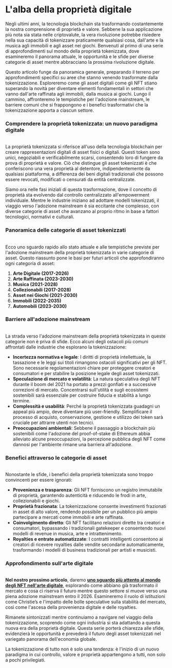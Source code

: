 # L'alba della proprietà digitale

Negli ultimi anni, la tecnologia blockchain sta trasformando costantemente la nostra comprensione di proprietà e valore. Sebbene la sua applicazione più nota sia stata nelle criptovalute, la vera rivoluzione potrebbe risiedere nella sua capacità di tokenizzare praticamente qualsiasi cosa, dall'arte e la musica agli immobili e agli asset nei giochi. Benvenuti al primo di una serie di approfondimenti sul mondo della proprietà tokenizzata, dove esamineremo il panorama attuale, le opportunità e le sfide per diverse categorie di asset mentre abbracciano la prossima rivoluzione digitale.

Questo articolo funge da panoramica generale, preparando il terreno per approfondimenti specifici su aree che stanno venendo trasformate dalla tokenizzazione. Esploreremo come gli asset digitali come gli NFT stiano superando la novità per diventare elementi fondamentali in settori che vanno dall'arte raffinata agli immobili, dalla musica ai giochi. Lungo il cammino, affronteremo le tempistiche per l'adozione mainstream, le barriere comuni che si frappongono e i benefici trasformativi che la tokenizzazione apporta a ciascun settore.

### Comprendere la proprietà tokenizzata: un nuovo paradigma digitale <a href="#ember57" id="ember57"></a>

\
La proprietà tokenizzata si riferisce all'uso della tecnologia blockchain per creare rappresentazioni digitali di asset fisici o digitali. Questi token sono unici, negoziabili e verificabilmente scarsi, consentendo loro di fungere da prova di proprietà e valore. Ciò che distingue gli asset tokenizzati è che conferiscono una vera proprietà al detentore, indipendentemente da qualsiasi piattaforma, a differenza dei beni digitali tradizionali che possono essere revocati, modificati o censurati da entità centralizzate.

Siamo ora nelle fasi iniziali di questa trasformazione, dove il concetto di proprietà sta evolvendo dal controllo centralizzato all'empowerment individuale. Mentre le industrie iniziano ad adottare modelli tokenizzati, il viaggio verso l'adozione mainstream è sia eccitante che complesso, con diverse categorie di asset che avanzano al proprio ritmo in base a fattori tecnologici, normativi e culturali.

### Panoramica delle categorie di asset tokenizzati <a href="#ember60" id="ember60"></a>

\
Ecco uno sguardo rapido allo stato attuale e alle tempistiche previste per l'adozione mainstream della proprietà tokenizzata in varie categorie di asset. Questo riassunto pone le basi per futuri articoli che approfondiranno ogni categoria di asset:

1. **Arte Digitale (2017-2026)**
2. **Arte Raffinata (2023-2030)**
3. **Musica (2021-2028)**
4. **Collezionabili (2017-2028)**
5. **Asset nei Giochi (2021-2030)**
6. **Immobili (2022-2035)**
7. **Automobili (2023-2030)**

### Barriere all'adozione mainstream <a href="#ember63" id="ember63"></a>

\
La strada verso l'adozione mainstream della proprietà tokenizzata in queste categorie non è priva di sfide. Ecco alcuni degli ostacoli più comuni affrontati dalle industrie che esplorano la tokenizzazione:

* **Incertezza normativa e legale**: I diritti di proprietà intellettuale, la tassazione e le leggi sui titoli rimangono ostacoli significativi per gli NFT. Sono necessarie regolamentazioni chiare per proteggere creatori e consumatori e per stabilire la posizione legale degli asset tokenizzati.
* **Speculazione di mercato e volatilità**: La natura speculativa degli NFT durante il boom del 2021 ha portato a prezzi gonfiati e a successive correzioni di mercato. Concentrarsi sull'utilità e sugli ecosistemi sostenibili sarà essenziale per costruire fiducia e stabilità a lungo termine.
* **Complessità e usabilità**: Perché la proprietà tokenizzata guadagni un appeal più ampio, deve diventare più user-friendly. Semplificare il processo di acquisto, conservazione, gestione e utilizzo dei token sarà cruciale per attrarre utenti non tecnici.
* **Preoccupazioni ambientali**: Sebbene il passaggio a blockchain più sostenibili come l'adozione del proof-of-stake di Ethereum abbia alleviato alcune preoccupazioni, la percezione pubblica degli NFT come dannosi per l'ambiente rimane una barriera all'adozione.

### Benefici attraverso le categorie di asset <a href="#ember66" id="ember66"></a>

\
Nonostante le sfide, i benefici della proprietà tokenizzata sono troppo convincenti per essere ignorati:

* **Provenienza e trasparenza**: Gli NFT forniscono un registro immutabile di proprietà, garantendo autenticità e riducendo le frodi in arte, collezionabili e giochi.
* **Proprietà frazionata**: La tokenizzazione consente investimenti frazionati in asset di alto valore, rendendo possibile per un pubblico più ampio partecipare a mercati come immobili e arte raffinata.
* **Coinvolgimento diretto**: Gli NFT facilitano relazioni dirette tra creatori e consumatori, bypassando i tradizionali gatekeeper e consentendo nuovi modelli di revenue in musica, arte e intrattenimento.
* **Royalties e entrate automatizzate**: I contratti intelligenti consentono ai creatori di ricevere royalties dalle vendite secondarie automaticamente, trasformando i modelli di business tradizionali per artisti e musicisti.

### Approfondimento sull'arte digitale <a href="#ember69" id="ember69"></a>

\
**Nel nostro prossimo articolo**, daremo [**uno sguardo più attento al mondo degli NFT nell'arte digitale**](from-quantum-to-beeple-how-tokenisation-is-shaping-digital-art.md), esplorando come abbiano già trasformato il mercato e cosa ci riserva il futuro mentre questo settore si muove verso una piena adozione mainstream entro il 2026. Esamineremo il ruolo di istituzioni come Christie’s e l'impatto delle bolle speculative sulla stabilità del mercato, così come l'ascesa della provenienza digitale e delle royalties.

Rimanete sintonizzati mentre continuiamo a navigare nel viaggio della tokenizzazione, scoprendo come ogni industria si sta adattando a questa nuova era della proprietà digitale. Questa serie porterà chiarezza alle sfide, evidenzierà le opportunità e prevederà il futuro degli asset tokenizzati nel variegato panorama dell'economia globale.

La tokenizzazione di tutto non è solo una tendenza: è l'inizio di un nuovo paradigma in cui controllo, valore e proprietà appartengono a tutti, non solo a pochi privilegiati.